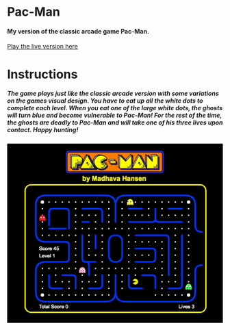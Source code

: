 # Pac-Man

#### My version of the classic arcade game Pac-Man.

[Play the live version here](www.madhavahansen.com/pacman)

# Instructions

##### The game plays just like the classic arcade version with some variations on the games visual design. You have to eat up all the white dots to complete each level. When you eat one of the large white dots, the ghosts will turn blue and become vulnerable to Pac-Man! For the rest of the time, the ghosts are deadly to Pac-Man and will take one of his three lives upon contact. Happy hunting!

![gameplay screenshot](https://github.com/Madhava-Hansen/Pac-Man/blob/master/assets/images/gameplay_pacman.png)

